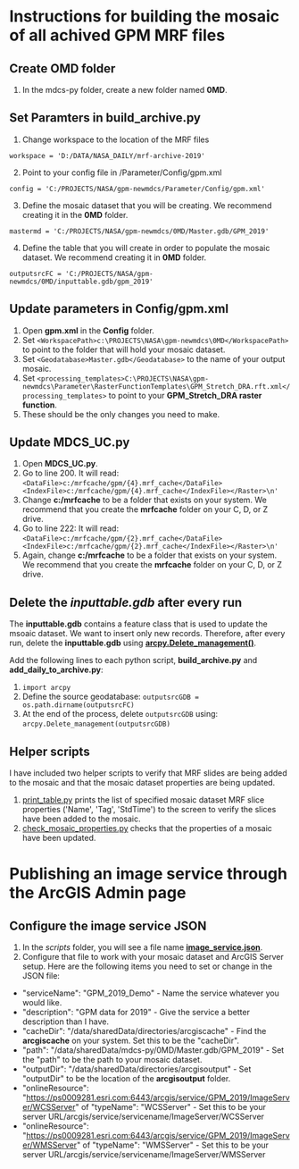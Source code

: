 # Instructions for building the mosaic of all achived GPM MRF files

## Create OMD folder
1. In the mdcs-py folder, create a new folder named **0MD**.

## Set Paramters in build_archive.py
1. Change workspace to the location of the MRF files
```
workspace = 'D:/DATA/NASA_DAILY/mrf-archive-2019'
```
2. Point to your config file in /Parameter/Config/gpm.xml
```
config = 'C:/PROJECTS/NASA/gpm-newmdcs/Parameter/Config/gpm.xml'
```
3. Define the mosaic dataset that you will be creating. We recommend creating it in the **0MD** folder.
```
mastermd = 'C:/PROJECTS/NASA/gpm-newmdcs/0MD/Master.gdb/GPM_2019'
```
4. Define the table that you will create in order to populate the mosaic dataset. We recommend creating it in **0MD** folder.
```
outputsrcFC = 'C:/PROJECTS/NASA/gpm-newmdcs/0MD/inputtable.gdb/gpm_2019'
 ```

## Update parameters in Config/gpm.xml

1. Open **gpm.xml** in the **Config** folder.
2. Set ```<WorkspacePath>c:\PROJECTS\NASA\gpm-newmdcs\0MD</WorkspacePath>``` to point to the folder that will hold your mosaic dataset.
3. Set ```<Geodatabase>Master.gdb</Geodatabase>``` to the name of your output mosaic.
4. Set ```<processing_templates>C:\PROJECTS\NASA\gpm-newmdcs\Parameter\RasterFunctionTemplates\GPM_Stretch_DRA.rft.xml</processing_templates>``` to point to your **GPM_Stretch_DRA raster function**.
5. These should be the only changes you need to make.

## Update MDCS_UC.py

1. Open **MDCS_UC.py**.
2. Go to line 200. It will read:
```<DataFile>c:/mrfcache/gpm/{4}.mrf_cache</DataFile><IndexFile>c:/mrfcache/gpm/{4}.mrf_cache</IndexFile></Raster>\n' ```
3. Change **c:/mrfcache** to be a folder that exists on your system. We recommend that you create the **mrfcache** folder on your C, D, or Z drive.
4. Go to line 222: It will read:
```<DataFile>c:/mrfcache/gpm/{2}.mrf_cache</DataFile><IndexFile>c:/mrfcache/gpm/{2}.mrf_cache</IndexFile></Raster>\n'```
5. Again, change **c:/mrfcache** to be a folder that exists on your system. We recommend that you create the **mrfcache** folder on your C, D, or Z drive.

## Delete the *inputtable.gdb* after every run
The **inputtable.gdb** contains a feature class that is used to update the msoaic dataset. We want to insert only new records. Therefore, after every run, delete the **inputtable.gdb** using [**arcpy.Delete_management()**](https://pro.arcgis.com/en/pro-app/tool-reference/data-management/delete.htm).

Add the following lines to each python script, **build_archive.py** and **add_daily_to_archive.py**: 
1. ```import arcpy```
2. Define the source geodatabase: ```outputsrcGDB = os.path.dirname(outputsrcFC)```
3. At the end of the process, delete ```outputsrcGDB``` using: ```arcpy.Delete_management(outputsrcGDB)```


## Helper scripts
I have included two helper scripts to verify that MRF slides are being added to the mosaic and that the mosaic dataset properties are being updated.

1. [print_table.py](https://github.com/gbrunner/mdcs-py/blob/master/scripts/print_table.py) prints the list of specified mosaic dataset MRF slice properties ('Name', 'Tag', 'StdTime') to the screen to verify the slices have been added to the mosaic.
2. [check_mosaic_properties.py](https://github.com/gbrunner/mdcs-py/blob/master/scripts/check_mosaic_properties.py) checks that the properties of a mosaic have been updated.

# Publishing an image service through the ArcGIS Admin page

## Configure the image service JSON

1. In the *scripts* folder, you will see a file name [**image_service.json**](https://github.com/gbrunner/mdcs-py/blob/master/scripts/image_service.json).
2. Configure that file to work with your mosaic dataset and ArcGIS Server setup. Here are the following items you need to set or change in the JSON file:
  - "serviceName": "GPM_2019_Demo" - Name the service whatever you would like.
  - "description": "GPM data for 2019" - Give the service a better description than I have.
  - "cacheDir": "/data/sharedData/directories/arcgiscache" - Find the **arcgiscache** on your system. Set this to be the "cacheDir".
  - "path": "/data/sharedData/mdcs-py/0MD/Master.gdb/GPM_2019" - Set the "path" to be the path to your mosaic dataset.
  - "outputDir": "/data/sharedData/directories/arcgisoutput" - Set "outputDir" to be the location of the **arcgisoutput** folder.
  -  "onlineResource": "https://ps0009281.esri.com:6443/arcgis/service/GPM_2019/ImageServer/WCSServer" of "typeName": "WCSServer" - Set this to be your server URL/arcgis/service/servicename/ImageServer/WCSServer
  - "onlineResource": "https://ps0009281.esri.com:6443/arcgis/service/GPM_2019/ImageServer/WMSServer" of "typeName": "WMSServer" - Set this to be your server URL/arcgis/service/servicename/ImageServer/WMSServer
  
